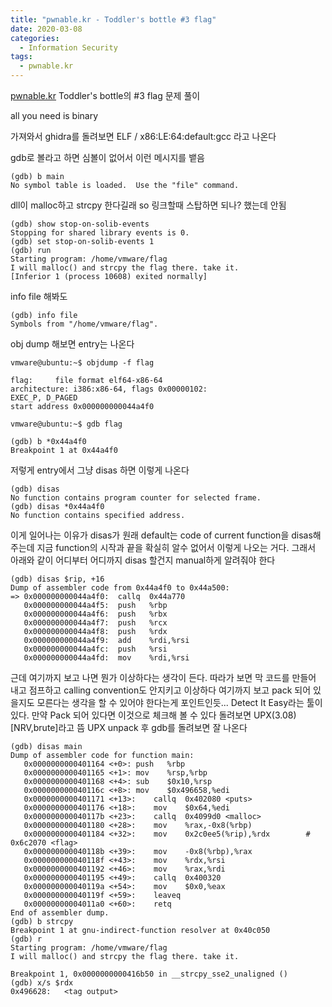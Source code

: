```yaml
---
title: "pwnable.kr - Toddler's bottle #3 flag"
date: 2020-03-08
categories:
  - Information Security
tags:
  - pwnable.kr
---
```


[pwnable.kr][pwnable.kr] Toddler's bottle의 #3 flag 문제 풀이

all you need is binary

가져와서 ghidra를 돌려보면 ELF / x86:LE:64:default:gcc 라고 나온다

gdb로 볼라고 하면 심볼이 없어서 이런 메시지를 뱉음
~~~
(gdb) b main
No symbol table is loaded.  Use the "file" command.
~~~

dll이 malloc하고 strcpy 한다길래 so 링크할때 스탑하면 되나? 했는데 안됨
~~~
(gdb) show stop-on-solib-events
Stopping for shared library events is 0.
(gdb) set stop-on-solib-events 1
(gdb) run
Starting program: /home/vmware/flag 
I will malloc() and strcpy the flag there. take it.
[Inferior 1 (process 10608) exited normally]
~~~

info file 해봐도
~~~
(gdb) info file
Symbols from "/home/vmware/flag".
~~~

obj dump 해보면 entry는 나온다
~~~
vmware@ubuntu:~$ objdump -f flag

flag:     file format elf64-x86-64
architecture: i386:x86-64, flags 0x00000102:
EXEC_P, D_PAGED
start address 0x000000000044a4f0
~~~

~~~
vmware@ubuntu:~$ gdb flag

(gdb) b *0x44a4f0
Breakpoint 1 at 0x44a4f0
~~~

저렇게 entry에서 그냥 disas 하면 이렇게 나온다
~~~
(gdb) disas
No function contains program counter for selected frame.
(gdb) disas *0x44a4f0
No function contains specified address.
~~~

이게 일어나는 이유가 disas가 원래 default는 code of current function을 disas해주는데 지금 function의 시작과 끝을 확실히 알수 없어서 이렇게 나오는 거다. 그래서 아래와 같이 어디부터 어디까지 disas 할건지 manual하게 알려줘야 한다

~~~
(gdb) disas $rip, +16
Dump of assembler code from 0x44a4f0 to 0x44a500:
=> 0x000000000044a4f0:	callq  0x44a770
   0x000000000044a4f5:	push   %rbp
   0x000000000044a4f6:	push   %rbx
   0x000000000044a4f7:	push   %rcx
   0x000000000044a4f8:	push   %rdx
   0x000000000044a4f9:	add    %rdi,%rsi
   0x000000000044a4fc:	push   %rsi
   0x000000000044a4fd:	mov    %rdi,%rsi

~~~

근데 여기까지 보고 나면 뭔가 이상하다는 생각이 든다. 따라가 보면 막 코드를 만들어 내고 점프하고 calling convention도 안지키고 이상하다
여기까지 보고 pack 되어 있을지도 모른다는 생각을 할 수 있어야 한다는게 포인트인듯...
Detect It Easy라는 툴이 있다. 만약 Pack 되어 있다면 이것으로 체크해 볼 수 있다
돌려보면 UPX(3.08)[NRV,brute]라고 뜸
UPX unpack 후 gdb를 돌려보면 잘 나온다

~~~
(gdb) disas main
Dump of assembler code for function main:
   0x0000000000401164 <+0>:	push   %rbp
   0x0000000000401165 <+1>:	mov    %rsp,%rbp
   0x0000000000401168 <+4>:	sub    $0x10,%rsp
   0x000000000040116c <+8>:	mov    $0x496658,%edi
   0x0000000000401171 <+13>:	callq  0x402080 <puts>
   0x0000000000401176 <+18>:	mov    $0x64,%edi
   0x000000000040117b <+23>:	callq  0x4099d0 <malloc>
   0x0000000000401180 <+28>:	mov    %rax,-0x8(%rbp)
   0x0000000000401184 <+32>:	mov    0x2c0ee5(%rip),%rdx        # 0x6c2070 <flag>
   0x000000000040118b <+39>:	mov    -0x8(%rbp),%rax
   0x000000000040118f <+43>:	mov    %rdx,%rsi
   0x0000000000401192 <+46>:	mov    %rax,%rdi
   0x0000000000401195 <+49>:	callq  0x400320
   0x000000000040119a <+54>:	mov    $0x0,%eax
   0x000000000040119f <+59>:	leaveq 
   0x00000000004011a0 <+60>:	retq   
End of assembler dump.
(gdb) b strcpy
Breakpoint 1 at gnu-indirect-function resolver at 0x40c050
(gdb) r
Starting program: /home/vmware/flag 
I will malloc() and strcpy the flag there. take it.

Breakpoint 1, 0x0000000000416b50 in __strcpy_sse2_unaligned ()
(gdb) x/s $rdx
0x496628:	<tag output>
~~~

[pwnable.kr]: https://pwnable.kr

<!-- UPX...? sounds like a delivery service :) -->